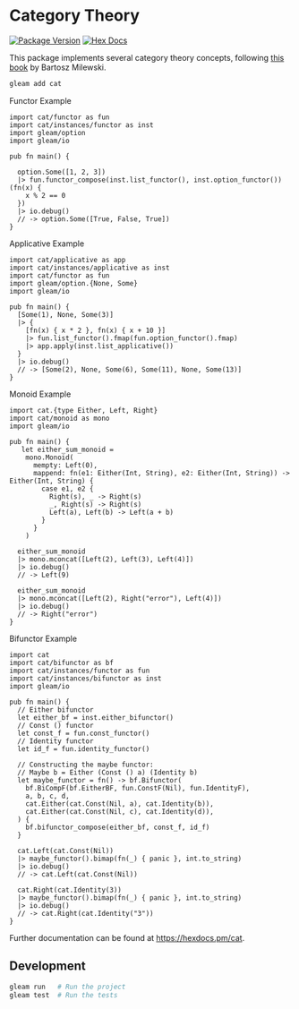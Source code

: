 # Category Theory

[![Package Version](https://img.shields.io/hexpm/v/cat)](https://hex.pm/packages/cat)
[![Hex Docs](https://img.shields.io/badge/hex-docs-ffaff3)](https://hexdocs.pm/cat)

This package implements several category theory concepts, following [this book](https://bartoszmilewski.com/2014/10/28/category-theory-for-programmers-the-preface/) by Bartosz Milewski.

```sh
gleam add cat
```

Functor Example

```gleam
import cat/functor as fun
import cat/instances/functor as inst
import gleam/option
import gleam/io

pub fn main() {

  option.Some([1, 2, 3])
  |> fun.functor_compose(inst.list_functor(), inst.option_functor())(fn(x) {
    x % 2 == 0
  })
  |> io.debug()
  // -> option.Some([True, False, True])
}
```

Applicative Example

```gleam
import cat/applicative as app
import cat/instances/applicative as inst
import cat/functor as fun
import gleam/option.{None, Some}
import gleam/io

pub fn main() {
  [Some(1), None, Some(3)]
  |> {
    [fn(x) { x * 2 }, fn(x) { x + 10 }]
    |> fun.list_functor().fmap(fun.option_functor().fmap)
    |> app.apply(inst.list_applicative())
  }
  |> io.debug()
  // -> [Some(2), None, Some(6), Some(11), None, Some(13)]
}
```

Monoid Example

```gleam
import cat.{type Either, Left, Right}
import cat/monoid as mono
import gleam/io

pub fn main() {
   let either_sum_monoid =
    mono.Monoid(
      mempty: Left(0),
      mappend: fn(e1: Either(Int, String), e2: Either(Int, String)) -> Either(Int, String) {
        case e1, e2 {
          Right(s), _ -> Right(s)
          _, Right(s) -> Right(s)
          Left(a), Left(b) -> Left(a + b)
        }
      }
    )

  either_sum_monoid
  |> mono.mconcat([Left(2), Left(3), Left(4)])
  |> io.debug()
  // -> Left(9)

  either_sum_monoid
  |> mono.mconcat([Left(2), Right("error"), Left(4)])
  |> io.debug()
  // -> Right("error")
}
```

Bifunctor Example

```gleam
import cat
import cat/bifunctor as bf
import cat/instances/functor as fun
import cat/instances/bifunctor as inst
import gleam/io

pub fn main() {
  // Either bifunctor
  let either_bf = inst.either_bifunctor()
  // Const () functor
  let const_f = fun.const_functor()
  // Identity functor
  let id_f = fun.identity_functor()

  // Constructing the maybe functor:
  // Maybe b = Either (Const () a) (Identity b)
  let maybe_functor = fn() -> bf.Bifunctor(
    bf.BiCompF(bf.EitherBF, fun.ConstF(Nil), fun.IdentityF),
    a, b, c, d,
    cat.Either(cat.Const(Nil, a), cat.Identity(b)),
    cat.Either(cat.Const(Nil, c), cat.Identity(d)),
  ) {
    bf.bifunctor_compose(either_bf, const_f, id_f)
  }

  cat.Left(cat.Const(Nil))
  |> maybe_functor().bimap(fn(_) { panic }, int.to_string)
  |> io.debug()
  // -> cat.Left(cat.Const(Nil))

  cat.Right(cat.Identity(3))
  |> maybe_functor().bimap(fn(_) { panic }, int.to_string)
  |> io.debug()
  // -> cat.Right(cat.Identity("3"))
}
```

Further documentation can be found at <https://hexdocs.pm/cat>.

## Development

```sh
gleam run   # Run the project
gleam test  # Run the tests
```

